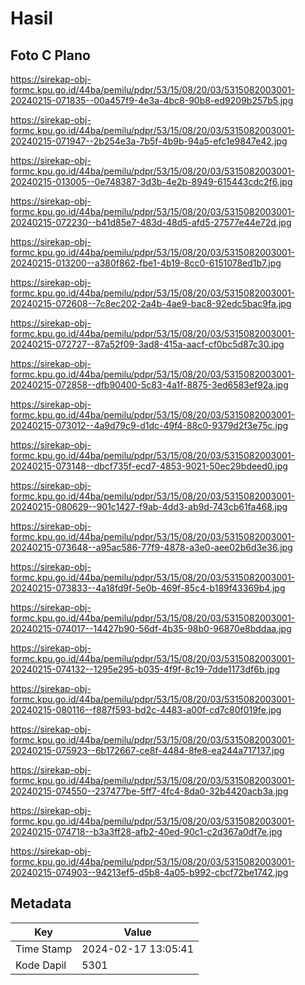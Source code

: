 # Hasil

## Foto C Plano

https://sirekap-obj-formc.kpu.go.id/44ba/pemilu/pdpr/53/15/08/20/03/5315082003001-20240215-071835--00a457f9-4e3a-4bc8-90b8-ed9209b257b5.jpg

https://sirekap-obj-formc.kpu.go.id/44ba/pemilu/pdpr/53/15/08/20/03/5315082003001-20240215-071947--2b254e3a-7b5f-4b9b-94a5-efc1e9847e42.jpg

https://sirekap-obj-formc.kpu.go.id/44ba/pemilu/pdpr/53/15/08/20/03/5315082003001-20240215-013005--0e748387-3d3b-4e2b-8949-615443cdc2f6.jpg

https://sirekap-obj-formc.kpu.go.id/44ba/pemilu/pdpr/53/15/08/20/03/5315082003001-20240215-072230--b41d85e7-483d-48d5-afd5-27577e44e72d.jpg

https://sirekap-obj-formc.kpu.go.id/44ba/pemilu/pdpr/53/15/08/20/03/5315082003001-20240215-013200--a380f862-fbe1-4b19-8cc0-6151078ed1b7.jpg

https://sirekap-obj-formc.kpu.go.id/44ba/pemilu/pdpr/53/15/08/20/03/5315082003001-20240215-072608--7c8ec202-2a4b-4ae9-bac8-92edc5bac9fa.jpg

https://sirekap-obj-formc.kpu.go.id/44ba/pemilu/pdpr/53/15/08/20/03/5315082003001-20240215-072727--87a52f09-3ad8-415a-aacf-cf0bc5d87c30.jpg

https://sirekap-obj-formc.kpu.go.id/44ba/pemilu/pdpr/53/15/08/20/03/5315082003001-20240215-072858--dfb90400-5c83-4a1f-8875-3ed6583ef92a.jpg

https://sirekap-obj-formc.kpu.go.id/44ba/pemilu/pdpr/53/15/08/20/03/5315082003001-20240215-073012--4a9d79c9-d1dc-49f4-88c0-9379d2f3e75c.jpg

https://sirekap-obj-formc.kpu.go.id/44ba/pemilu/pdpr/53/15/08/20/03/5315082003001-20240215-073148--dbcf735f-ecd7-4853-9021-50ec29bdeed0.jpg

https://sirekap-obj-formc.kpu.go.id/44ba/pemilu/pdpr/53/15/08/20/03/5315082003001-20240215-080629--901c1427-f9ab-4dd3-ab9d-743cb61fa468.jpg

https://sirekap-obj-formc.kpu.go.id/44ba/pemilu/pdpr/53/15/08/20/03/5315082003001-20240215-073648--a95ac586-77f9-4878-a3e0-aee02b6d3e36.jpg

https://sirekap-obj-formc.kpu.go.id/44ba/pemilu/pdpr/53/15/08/20/03/5315082003001-20240215-073833--4a18fd9f-5e0b-469f-85c4-b189f43369b4.jpg

https://sirekap-obj-formc.kpu.go.id/44ba/pemilu/pdpr/53/15/08/20/03/5315082003001-20240215-074017--14427b90-56df-4b35-98b0-96870e8bddaa.jpg

https://sirekap-obj-formc.kpu.go.id/44ba/pemilu/pdpr/53/15/08/20/03/5315082003001-20240215-074132--1295e295-b035-4f9f-8c19-7dde1173df6b.jpg

https://sirekap-obj-formc.kpu.go.id/44ba/pemilu/pdpr/53/15/08/20/03/5315082003001-20240215-080116--f887f593-bd2c-4483-a00f-cd7c80f019fe.jpg

https://sirekap-obj-formc.kpu.go.id/44ba/pemilu/pdpr/53/15/08/20/03/5315082003001-20240215-075923--6b172667-ce8f-4484-8fe8-ea244a717137.jpg

https://sirekap-obj-formc.kpu.go.id/44ba/pemilu/pdpr/53/15/08/20/03/5315082003001-20240215-074550--237477be-5ff7-4fc4-8da0-32b4420acb3a.jpg

https://sirekap-obj-formc.kpu.go.id/44ba/pemilu/pdpr/53/15/08/20/03/5315082003001-20240215-074718--b3a3ff28-afb2-40ed-90c1-c2d367a0df7e.jpg

https://sirekap-obj-formc.kpu.go.id/44ba/pemilu/pdpr/53/15/08/20/03/5315082003001-20240215-074903--94213ef5-d5b8-4a05-b992-cbcf72be1742.jpg


## Metadata

| Key        | Value               |
| ---------- | ------------------- |
| Time Stamp | 2024-02-17 13:05:41 |
| Kode Dapil | 5301                |



